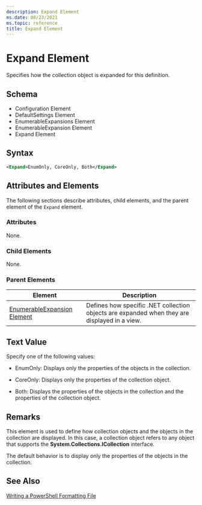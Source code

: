 ```yaml
---
description: Expand Element
ms.date: 08/23/2021
ms.topic: reference
title: Expand Element
---
```

# Expand Element

Specifies how the collection object is expanded for this definition.

## Schema

- Configuration Element
- DefaultSettings Element
- EnumerableExpansions Element
- EnumerableExpansion Element
- Expand Element

## Syntax

```xml
<Expand>EnumOnly, CoreOnly, Both</Expand>
```

## Attributes and Elements

The following sections describe attributes, child elements, and the parent element of the `Expand`
element.

### Attributes

None.

### Child Elements

None.

### Parent Elements

|Element|Description|
|-------------|-----------------|
|[EnumerableExpansion Element](./enumerableexpansion-element-format.md)|Defines how specific .NET collection objects are expanded when they are displayed in a view.|

## Text Value

Specify one of the following values:

- EnumOnly: Displays only the properties of the objects in the collection.

- CoreOnly: Displays only the properties of the collection object.

- Both: Displays the properties of the objects in the collection and the properties of the
  collection object.

## Remarks

This element is used to define how collection objects and the objects in the collection are
displayed. In this case, a collection object refers to any object that supports the
**System.Collections.ICollection** interface.

The default behavior is to display only the properties of the objects in the collection.

## See Also

[Writing a PowerShell Formatting File](./writing-a-powershell-formatting-file.md)
